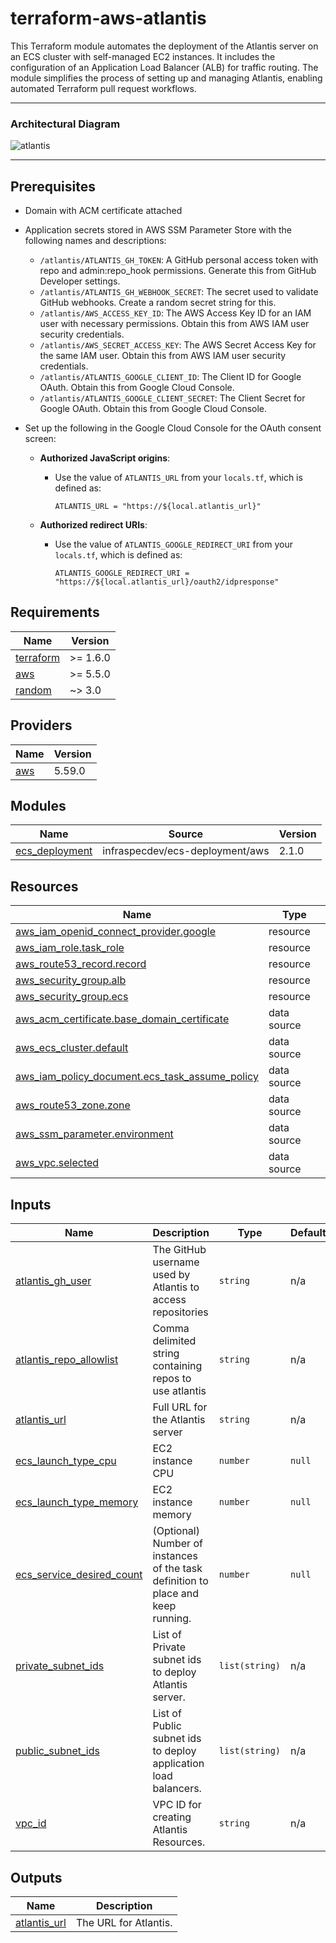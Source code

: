 # terraform-aws-atlantis

This Terraform module automates the deployment of the Atlantis server on an ECS cluster with self-managed EC2 instances. It includes the configuration of an Application Load Balancer (ALB) for traffic routing. The module simplifies the process of setting up and managing Atlantis, enabling automated Terraform pull request workflows.

---

### Architectural Diagram

![atlantis](https://github.com/user-attachments/assets/0252b4a9-38e3-4e8d-9212-fcfc091001a4)

---

## Prerequisites

- Domain with ACM certificate attached
- Application secrets stored in AWS SSM Parameter Store with the following names and descriptions:
  - `/atlantis/ATLANTIS_GH_TOKEN`: A GitHub personal access token with repo and admin:repo\_hook permissions. Generate this from GitHub Developer settings.
  - `/atlantis/ATLANTIS_GH_WEBHOOK_SECRET`: The secret used to validate GitHub webhooks. Create a random secret string for this.
  - `/atlantis/AWS_ACCESS_KEY_ID`: The AWS Access Key ID for an IAM user with necessary permissions. Obtain this from AWS IAM user security credentials.
  - `/atlantis/AWS_SECRET_ACCESS_KEY`: The AWS Secret Access Key for the same IAM user. Obtain this from AWS IAM user security credentials.
  - `/atlantis/ATLANTIS_GOOGLE_CLIENT_ID`: The Client ID for Google OAuth. Obtain this from Google Cloud Console.
  - `/atlantis/ATLANTIS_GOOGLE_CLIENT_SECRET`: The Client Secret for Google OAuth. Obtain this from Google Cloud Console.

- Set up the following in the Google Cloud Console for the OAuth consent screen:
  - **Authorized JavaScript origins**:
    - Use the value of `ATLANTIS_URL` from your `locals.tf`, which is defined as:
      ```hcl
      ATLANTIS_URL = "https://${local.atlantis_url}"
      ```

  - **Authorized redirect URIs**:
    - Use the value of `ATLANTIS_GOOGLE_REDIRECT_URI` from your `locals.tf`, which is defined as:
      ```hcl
      ATLANTIS_GOOGLE_REDIRECT_URI = "https://${local.atlantis_url}/oauth2/idpresponse"
      ```

## Requirements

| Name | Version |
|------|---------|
| <a name="requirement_terraform"></a> [terraform](#requirement\_terraform) | >= 1.6.0 |
| <a name="requirement_aws"></a> [aws](#requirement\_aws) | >= 5.5.0 |
| <a name="requirement_random"></a> [random](#requirement\_random) | ~> 3.0 |

## Providers

| Name | Version |
|------|---------|
| <a name="provider_aws"></a> [aws](#provider\_aws) | 5.59.0 |

## Modules

| Name | Source | Version |
|------|--------|---------|
| <a name="module_ecs_deployment"></a> [ecs\_deployment](#module\_ecs\_deployment) | infraspecdev/ecs-deployment/aws | 2.1.0 |

## Resources

| Name | Type |
|------|------|
| [aws_iam_openid_connect_provider.google](https://registry.terraform.io/providers/hashicorp/aws/latest/docs/resources/iam_openid_connect_provider) | resource |
| [aws_iam_role.task_role](https://registry.terraform.io/providers/hashicorp/aws/latest/docs/resources/iam_role) | resource |
| [aws_route53_record.record](https://registry.terraform.io/providers/hashicorp/aws/latest/docs/resources/route53_record) | resource |
| [aws_security_group.alb](https://registry.terraform.io/providers/hashicorp/aws/latest/docs/resources/security_group) | resource |
| [aws_security_group.ecs](https://registry.terraform.io/providers/hashicorp/aws/latest/docs/resources/security_group) | resource |
| [aws_acm_certificate.base_domain_certificate](https://registry.terraform.io/providers/hashicorp/aws/latest/docs/data-sources/acm_certificate) | data source |
| [aws_ecs_cluster.default](https://registry.terraform.io/providers/hashicorp/aws/latest/docs/data-sources/ecs_cluster) | data source |
| [aws_iam_policy_document.ecs_task_assume_policy](https://registry.terraform.io/providers/hashicorp/aws/latest/docs/data-sources/iam_policy_document) | data source |
| [aws_route53_zone.zone](https://registry.terraform.io/providers/hashicorp/aws/latest/docs/data-sources/route53_zone) | data source |
| [aws_ssm_parameter.environment](https://registry.terraform.io/providers/hashicorp/aws/latest/docs/data-sources/ssm_parameter) | data source |
| [aws_vpc.selected](https://registry.terraform.io/providers/hashicorp/aws/latest/docs/data-sources/vpc) | data source |

## Inputs

| Name | Description | Type | Default | Required |
|------|-------------|------|---------|:--------:|
| <a name="input_atlantis_gh_user"></a> [atlantis\_gh\_user](#input\_atlantis\_gh\_user) | The GitHub username used by Atlantis to access repositories | `string` | n/a | yes |
| <a name="input_atlantis_repo_allowlist"></a> [atlantis\_repo\_allowlist](#input\_atlantis\_repo\_allowlist) | Comma delimited string containing repos to use atlantis | `string` | n/a | yes |
| <a name="input_atlantis_url"></a> [atlantis\_url](#input\_atlantis\_url) | Full URL for the Atlantis server | `string` | n/a | yes |
| <a name="input_ecs_launch_type_cpu"></a> [ecs\_launch\_type\_cpu](#input\_ecs\_launch\_type\_cpu) | EC2 instance CPU | `number` | `null` | no |
| <a name="input_ecs_launch_type_memory"></a> [ecs\_launch\_type\_memory](#input\_ecs\_launch\_type\_memory) | EC2 instance memory | `number` | `null` | no |
| <a name="input_ecs_service_desired_count"></a> [ecs\_service\_desired\_count](#input\_ecs\_service\_desired\_count) | (Optional) Number of instances of the task definition to place and keep running. | `number` | `null` | no |
| <a name="input_private_subnet_ids"></a> [private\_subnet\_ids](#input\_private\_subnet\_ids) | List of Private subnet ids to deploy Atlantis server. | `list(string)` | n/a | yes |
| <a name="input_public_subnet_ids"></a> [public\_subnet\_ids](#input\_public\_subnet\_ids) | List of Public subnet ids to deploy application load balancers. | `list(string)` | n/a | yes |
| <a name="input_vpc_id"></a> [vpc\_id](#input\_vpc\_id) | VPC ID for creating Atlantis Resources. | `string` | n/a | yes |

## Outputs

| Name | Description |
|------|-------------|
| <a name="output_atlantis_url"></a> [atlantis\_url](#output\_atlantis\_url) | The URL for Atlantis. |
